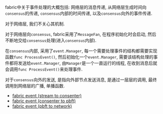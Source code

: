fabric中关于事件处理的大概包括: 网络层的消息传递, 从网络层生成时间向`consensus`的传递, `consensus`内部的时间传递, 以及`consensus`向外的事件传递.

对于网络层, 我们不关心其机制.

对于网络层向`consensus`, fabric采用了`MessageFan`, 在程序初始化时会启动, 然后不断地交给`consensus`处理(进入`consensus`内部).

在`consensus`内部, 采用了`event.Manager`, 每一个需要处理事件的结构都需要实现函数`func ProcessEvent()`, 然后初始化一个`event.Manager`, 需要该结构处理的事件都将发送给`event.Manager`, 由`Manager`是一个一直运行的线程, 在收到消息后就会调用`func ProcessEvent()`来处理事件.

对于`consensus`向外的发送, 是指向外部节点发送消息, 是通过一层层的调用, 最终调用到网络层的广播, 单播函数.

- [fabric event (stream to consenter)](https://github.com/yeongchingtarn/geth-pbft/wiki/fabric-event-(stream-to-consenter))
- [fabric event (consenter to pbft)](https://github.com/yeongchingtarn/geth-pbft/wiki/fabric-event-(consenter-to-pbft))
- [fabric event (pbft to network)](https://github.com/yeongchingtarn/geth-pbft/wiki/fabric-event-(pbft-to-network))